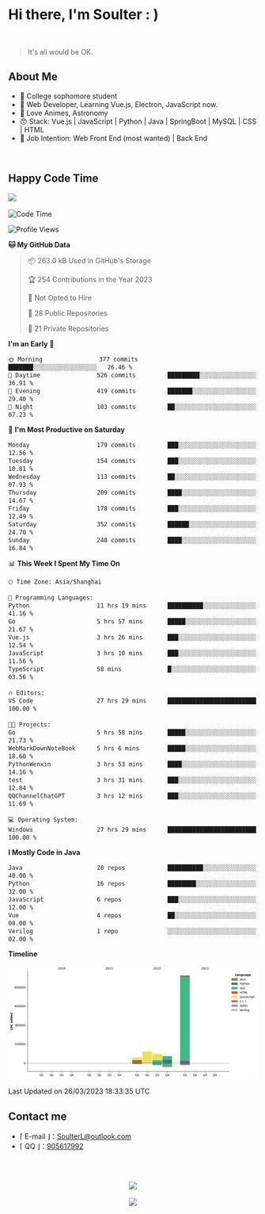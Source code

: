 <!-- [![Bilibili](https://img.shields.io/badge/dynamic/json?label=bilibili&query=%24.data.follower&url=https%3A%2F%2Fapi.bilibili.com%2Fx%2Frelation%2Fstat%3Fvmid%3D29867566%26jsonp%3Djsonp)](https://space.bilibili.com/29867566)
-->

# Hi there, I'm Soulter : )

<br/>

> It's all would be OK.

<!-- Made the acquaintance of [Rockchin](https://github.com/RockchinQ) in Junior 3, and starting the road of further programming learning. -->

## About Me

<ul>
<li> 🏫 College sophomore student 
<!-- <li>摄影、后期 / Photography, Video Editing -->
<!-- <li>动漫 / Anime -->
<li> 🍕 Web Developer, Learning Vue.js, Electron, JavaScript now. 
<li> 🥰 Love Animes, Astronomy
<li> 😙 Stack: Vue.js | JavaScript | Python | Java | SpringBoot | MySQL | CSS | HTML
<li> 🤗 Job Intention: Web Front End (most wanted) | Back End
<!-- <li>Minecraft, Genshin Impact, CS:GO -->
<!-- <li>Minecraft -->
<!-- <li>喜欢自然科学 / Love natural science -->
</ul>

<!-- ## 项目 / Projects
<ul>
<li> [Web] Sodiary - 一个轻量化CMS系统
<li> [Web] 学校毕业生分布图网站 https://stumap.idoknow.top
<li> [Python] 基于向日葵8号气象卫星的实时地球壁纸
<li> [Python] 自动化获取某电商售后服务平台订单信息
<li> [Java-Android] 简易的电脑远程控制项目GhostJ-安卓主控端
<li> [Java-Android] 简单的跨平台通知同步项目-安卓端
<li> [Java-Android] MinecraftServerManager - 获取MC服务器信息（版本、服务端、模式、玩家）
<li> [Java] 一个半成品的点餐系统 <s>鸽了3年了，正准备用SSM+Element重构</s> 

<li> [Java] Ticketer Server - 定制化订单管理
<li> [Java-Android] 一个可以在手机上以悬浮窗的形式运行H5游戏的软件 <s>初学Android时用来练手的</s>
<li> [C] Unlimited War - 基于Funcode游戏引擎，小组制作的一款游戏。（学校作业）
<li> <s>[Deprecated] 基于trace.moe的以图搜番的手机端（官方更新了API之后没维护，所以现在用不了了，不过这网站是真强大</s>
<li> ......
</ul> -->
<br/>

## Happy Code Time

<img src="https://wakatime.com/share/@Soulter/16f8a829-20dc-4a92-9c40-1b257459952b.svg" width="500"/>

<!--START_SECTION:waka-->
![Code Time](http://img.shields.io/badge/Code%20Time-329%20hrs%2051%20mins-blue)

![Profile Views](http://img.shields.io/badge/Profile%20Views-80-blue)

**🐱 My GitHub Data** 

> 📦 263.0 kB Used in GitHub's Storage 
 > 
> 🏆 254 Contributions in the Year 2023
 > 
> 🚫 Not Opted to Hire
 > 
> 📜 28 Public Repositories 
 > 
> 🔑 21 Private Repositories 
 > 
**I'm an Early 🐤** 

```text
🌞 Morning                377 commits         ███████░░░░░░░░░░░░░░░░░░   26.46 % 
🌆 Daytime                526 commits         █████████░░░░░░░░░░░░░░░░   36.91 % 
🌃 Evening                419 commits         ███████░░░░░░░░░░░░░░░░░░   29.40 % 
🌙 Night                  103 commits         ██░░░░░░░░░░░░░░░░░░░░░░░   07.23 % 
```
📅 **I'm Most Productive on Saturday** 

```text
Monday                   179 commits         ███░░░░░░░░░░░░░░░░░░░░░░   12.56 % 
Tuesday                  154 commits         ███░░░░░░░░░░░░░░░░░░░░░░   10.81 % 
Wednesday                113 commits         ██░░░░░░░░░░░░░░░░░░░░░░░   07.93 % 
Thursday                 209 commits         ████░░░░░░░░░░░░░░░░░░░░░   14.67 % 
Friday                   178 commits         ███░░░░░░░░░░░░░░░░░░░░░░   12.49 % 
Saturday                 352 commits         ██████░░░░░░░░░░░░░░░░░░░   24.70 % 
Sunday                   240 commits         ████░░░░░░░░░░░░░░░░░░░░░   16.84 % 
```


📊 **This Week I Spent My Time On** 

```text
🕑︎ Time Zone: Asia/Shanghai

💬 Programming Languages: 
Python                   11 hrs 19 mins      ██████████░░░░░░░░░░░░░░░   41.16 % 
Go                       5 hrs 57 mins       █████░░░░░░░░░░░░░░░░░░░░   21.67 % 
Vue.js                   3 hrs 26 mins       ███░░░░░░░░░░░░░░░░░░░░░░   12.54 % 
JavaScript               3 hrs 10 mins       ███░░░░░░░░░░░░░░░░░░░░░░   11.56 % 
TypeScript               58 mins             █░░░░░░░░░░░░░░░░░░░░░░░░   03.56 % 

🔥 Editors: 
VS Code                  27 hrs 29 mins      █████████████████████████   100.00 % 

🐱‍💻 Projects: 
Go                       5 hrs 58 mins       █████░░░░░░░░░░░░░░░░░░░░   21.73 % 
WebMarkDownNoteBook      5 hrs 6 mins        █████░░░░░░░░░░░░░░░░░░░░   18.60 % 
PythonWenxin             3 hrs 53 mins       ████░░░░░░░░░░░░░░░░░░░░░   14.16 % 
test                     3 hrs 31 mins       ███░░░░░░░░░░░░░░░░░░░░░░   12.84 % 
QQChannelChatGPT         3 hrs 12 mins       ███░░░░░░░░░░░░░░░░░░░░░░   11.69 % 

💻 Operating System: 
Windows                  27 hrs 29 mins      █████████████████████████   100.00 % 
```

**I Mostly Code in Java** 

```text
Java                     20 repos            ██████████░░░░░░░░░░░░░░░   40.00 % 
Python                   16 repos            ████████░░░░░░░░░░░░░░░░░   32.00 % 
JavaScript               6 repos             ███░░░░░░░░░░░░░░░░░░░░░░   12.00 % 
Vue                      4 repos             ██░░░░░░░░░░░░░░░░░░░░░░░   08.00 % 
Verilog                  1 repo              ░░░░░░░░░░░░░░░░░░░░░░░░░   02.00 % 
```



**Timeline**

![Lines of Code chart](https://raw.githubusercontent.com/Soulter/Soulter/main/assets/bar_graph.png)


 Last Updated on 26/03/2023 18:33:35 UTC
<!--END_SECTION:waka-->

## Contact me

-  ⌈ E-mail ⌋：[SoulterL@outlook.com](SoulterL@outlook.com)
-  ⌈ QQ ⌋：[905617992](https://qm.qq.com/cgi-bin/qm/qr?k=ZO0dHlDXgp2jBztY9xsdkUoZtQ8YcNw8&noverify=0)
<br/>
<br/>

<p align="center">
 <img href="https://github.com/Soulter" src="https://github-readme-stats.vercel.app/api?username=Soulter&title_color=fa4694&count_private=true&theme=jolly">

</p>
<p align="center">
<img src="https://profile-counter.glitch.me/{Soulter}/count.svg" />
</p>
<!-- <img height="180em" src="https://github-readme-stats.vercel.app/api/top-langs?username=Soulter&show_icons=true&locale=en&layout=compact&hide_border=true&theme=radical" alt="Soulter" align = "center"/></p> -->

<!-- ![Metrics](https://metrics.lecoq.io/Soulter?template=classic&isocalendar=1&isocalendar.duration=full-year) -->

<!-- ![Metrics](https://metrics.lecoq.io/Soulter?template=classic&isocalendar=1&isocalendar.duration=full-year)
， -->
